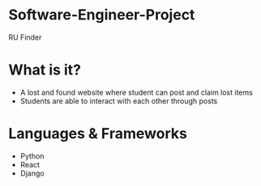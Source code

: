 # Software-Engineer-Project
RU Finder
# What is it?
* A lost and found website where student can post and claim lost items
* Students are able to interact with each other through posts

# Languages & Frameworks
* Python
* React
* Django
